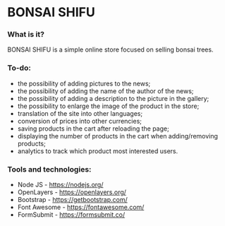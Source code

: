 # BONSAI SHIFU

### What is it?
BONSAI SHIFU is a simple online store focused on selling bonsai trees.

### To-do:
- the possibility of adding pictures to the news;
- the possibility of adding the name of the author of the news;
- the possibility of adding a description to the picture in the gallery;
- the possibility to enlarge the image of the product in the store;
- translation of the site into other languages;
- conversion of prices into other currencies;
- saving products in the cart after reloading the page;
- displaying the number of products in the cart when adding/removing products;
- analytics to track which product most interested users.

### Tools and technologies:
- Node JS - https://nodejs.org/
- OpenLayers - https://openlayers.org/
- Bootstrap - https://getbootstrap.com/
- Font Awesome - https://fontawesome.com/
- FormSubmit - https://formsubmit.co/
